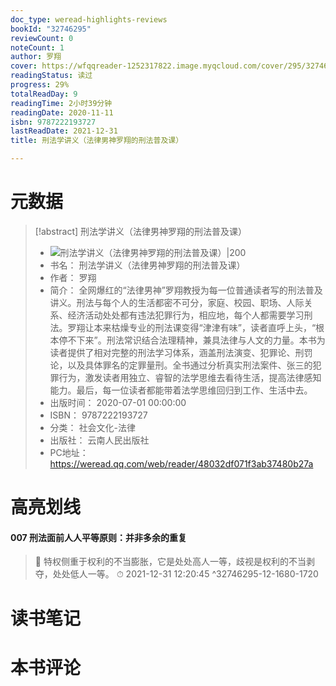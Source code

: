 ```yaml
---
doc_type: weread-highlights-reviews
bookId: "32746295"
reviewCount: 0
noteCount: 1
author: 罗翔
cover: https://wfqqreader-1252317822.image.myqcloud.com/cover/295/32746295/t7_32746295.jpg
readingStatus: 读过
progress: 29%
totalReadDay: 9
readingTime: 2小时39分钟
readingDate: 2020-11-11
isbn: 9787222193727
lastReadDate: 2021-12-31
title: 刑法学讲义（法律男神罗翔的刑法普及课）

---
```

# 元数据
> [!abstract] 刑法学讲义（法律男神罗翔的刑法普及课）
> - ![ 刑法学讲义（法律男神罗翔的刑法普及课）|200](https://wfqqreader-1252317822.image.myqcloud.com/cover/295/32746295/t7_32746295.jpg)
> - 书名： 刑法学讲义（法律男神罗翔的刑法普及课）
> - 作者： 罗翔
> - 简介： 全网爆红的“法律男神”罗翔教授为每一位普通读者写的刑法普及讲义。刑法与每个人的生活都密不可分，家庭、校园、职场、人际关系、经济活动处处都有违法犯罪行为，相应地，每个人都需要学习刑法。罗翔让本来枯燥专业的刑法课变得“津津有味”，读者直呼上头，“根本停不下来”。刑法常识结合法理精神，兼具法律与人文的力量。本书为读者提供了相对完整的刑法学习体系，涵盖刑法演变、犯罪论、刑罚论，以及具体罪名的定罪量刑。全书通过分析真实刑法案件、张三的犯罪行为，激发读者用独立、睿智的法学思维去看待生活，提高法律感知能力。最后，每一位读者都能带着法学思维回归到工作、生活中去。
> - 出版时间： 2020-07-01 00:00:00
> - ISBN： 9787222193727
> - 分类： 社会文化-法律
> - 出版社： 云南人民出版社
> - PC地址：https://weread.qq.com/web/reader/48032df071f3ab37480b27a

# 高亮划线

#### 007 刑法面前人人平等原则：并非多余的重复

> 📌 特权侧重于权利的不当膨胀，它是处处高人一等，歧视是权利的不当剥夺，处处低人一等。 
> ⏱ 2021-12-31 12:20:45 ^32746295-12-1680-1720

# 读书笔记

# 本书评论

